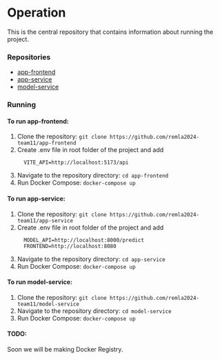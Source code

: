 # Operation

This is the central repository that contains information about running the project.

### Repositories

- [app-frontend](https://github.com/remla2024-team11/app-frontend)
- [app-service](https://github.com/remla2024-team11/app-service)
- [model-service](https://github.com/remla2024-team11/model-service)

### Running

#### To run app-frontend:
1. Clone the repository: `git clone https://github.com/remla2024-team11/app-frontend`
2. Create .env file in root folder of the project and add
    ```
      VITE_API=http://localhost:5173/api
    ```
4. Navigate to the repository directory: `cd app-frontend`
5. Run Docker Compose: `docker-compose up`

#### To run app-service:
1. Clone the repository: `git clone https://github.com/remla2024-team11/app-service`
2. Create .env file in root folder of the project and add
    ```
      MODEL_API=http://localhost:8000/predict
      FRONTEND=http://localhost:8080
    ```
3. Navigate to the repository directory: `cd app-service`
4. Run Docker Compose: `docker-compose up`

#### To run model-service:
1. Clone the repository: `git clone https://github.com/remla2024-team11/model-service`
2. Navigate to the repository directory: `cd model-service`
3. Run Docker Compose: `docker-compose up`


#### TODO:
Soon we will be making Docker Registry.
